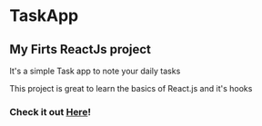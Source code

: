 # TaskApp
## My Firts ReactJs  project

It's a simple Task app to note your daily tasks

This project is great to learn the basics of React.js and it's hooks


### Check it out [Here](https://carlomagno29.github.io/TaskApp/)!
